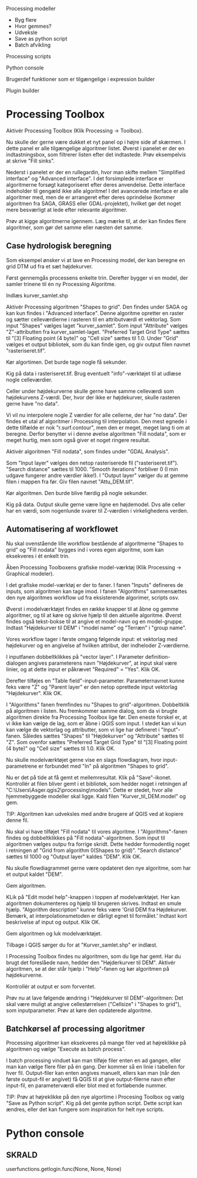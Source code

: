 
Processing modeller
 - Byg flere
 - Hvor gemmes?
 - Udveksle
 - Save as python script
 - Batch afvikling

Processing scripts

Python console

Brugerdef funktioner som er tilgængelige i expression builder

Plugin builder



Processing Toolbox
=============================================
Aktivér Processing Toolbox (Klik Processing -> Toolbox).

Nu skulle der gerne være dukket et nyt panel op i højre side af skærmen. I dette panel er alle tilgængelige algoritmer listet. Øverst i panelet er der en indtastningsbox, som filtrerer listen efter det indtastede. Prøv eksempelvis at skrive "Fill sinks".

Nederst i panelet er der en rullegardin, hvor man skifte mellem "Simplified interface" og "Advanced interface". I det forsimplede interface er algoritmerne forsøgt kategoriseret efter deres anvendelse. Dette interface indeholder til gengæld ikke alle algoritme! I det avancerede interface er alle algoritmer med, men de er arrangeret efter deres oprindelse (kommer algoritmen fra SAGA, GRASS eller GDAL-projektet), hvilket gør det noget mere besværligt at lede efter relevante algoritmer.

Prøv at kigge  algoritmerne igennem. Læg mærke til, at der kan findes flere algoritmer, som gør det samme eller næsten det samme.


Case hydrologisk beregning
---------------------
Som eksempel ønsker vi at lave en Processing model, der kan beregne en grid DTM ud fra et sæt højdekurver.

Først gennemgås processens enkelte trin. Derefter bygger vi en model, der samler trinene til én ny Processing Algoritme.

Indlæs kurver_samlet.shp

Aktivér Processing algoritmen "Shapes to grid". Den findes under SAGA og kan kun findes i "Advanced interface". Denne algoritme opretter en raster og sætter celleværdierne i rasteren til en attributværdi et vektorlag. Som input "Shapes" vælges laget "kurver_samlet". Som input "Attribute" vælges "Z"-attributten fra kurver_samlet-laget. "Preferred Target Grid Type" sættes til "[3] Floating point (4 byte)" og "Cell size" sættes til 1.0. Under "Grid" vælges et output bibliotek, som du kan finde igen, og giv output filen navnet "rasteriseret.tif".

Kør algortimen. Det burde tage nogle få sekunder.

Kig på data i rasteriseret.tif. Brug eventuelt "info"-værktøjet til at udlæse nogle celleværdier.

Celler under højdekurverne skulle gerne have samme celleværdi som højdekurvens Z-værdi. Der, hvor der ikke er højdekurver, skulle rasteren gerne have "no data".

Vi vil nu interpolere nogle Z værdier for alle cellerne, der har "no data". Der findes et utal af algoritmer i Processing til interpolation. Den mest egnede i dette tilfælde er nok "r.surf.contour", men den er meget, meget lang ti om at beregne. Derfor benytter vi i denne øvelse algoritmen "Fill nodata", som er meget hurtig, men som også giver et noget ringere resultat.

Aktivér algoritmen "Fill nodata", som findes under "GDAL Analysis".

Som "Input layer" vælges den netop rasteriserede fil ("rasteriseret.tif"). "Search distance" sættes til 1000. "Smooth iterations" forbliver 0 (I min udgave fungerer andre værdier ikke!). I "Output layer" vælger du at gemme filen i mappen fra før. Giv filen navnet "Attu_DEM.tif".

Kør algoritmen. Den burde blive færdig på nogle sekunder.

Kig på data. Output skulle gerne være ligne en højdemodel. Dvs alle celler har en værdi, som nogenlunde svarer til Z-værdien i virkelighedens verden.

Automatisering af workflowet
------------------------------
Nu skal ovenstående lille workflow bestående af algoritmerne "Shapes to grid" og "Fill nodata" bygges ind i vores egen algoritme, som kan eksekveres i ét enkelt trin.

Åben Processing Toolboxens grafiske model-værktøj (Klik Processing -> Graphical modeler).

I det grafiske model-værktøj er der to faner. I fanen "Inputs" defineres de inputs, som algoritmen kan tage imod. I fanen "Algorithms" sammensættes den nye algoritmes workflow ud fra eksisterende algorimer, scripts osv.

Øverst i modelværktøjet findes en række knapper til at åbne og gemme algoritmer, og til at køre og skrive hjælp til den aktuelle algoritme. Øverst findes også tekst-bokse til at angive et model-navn og en model-gruppe. Indtast "Højdekurver til DEM" i "model name" og "Terræn" i "group name".

Vores workflow tager i første omgang følgende input: et vektorlag med højdekurver og en angivelse af hvilken attribut, der indheloder Z-værdierne.

I inputfanen dobbeltklikkes på "vector layer". I Parameter definition-dialogen angives parameterens navn "Højdekurver", at input skal være linier, og at dette input er påkrævet "Required" = "Yes". Klik OK.

Derefter tilføjes en "Table field"-input-parameter. Parameternavnet kunne feks være "Z" og "Parent layer" er den netop oprettede input vektorlag "Højdekurver". Klik OK.

I "Algorithms" fanen fremfindes nu "Shapes to grid"-algoritmen. Dobbeltklik på algoritmen i listen. Nu fremkommer samme dialog, som da vi brugte algoritmen direkte fra Processing Toolbox lige før. Den eneste forskel er, at vi ikke kan vælge de lag, som er åbne i QGIS som input. I stedet kan vi kun kan vælge de vektorlag og attributter, som vi lige har defineret i "Input"-fanen. Således sættes "Shapes" til "Højdekurver" og "Attribute" sættes til "Z". Som ovenfor sættes "Preferred Target Grid Type" til "[3] Floating point (4 byte)" og "Cell size" sættes til 1.0. Klik OK.

Nu skulle modelværktøjet gerne vise en slags flowdiagram, hvor input-parametrene er forbundet med "In" på algoritmen "Shapes to grid".

Nu er det på tide at få gemt et mellemresultat. Klik på "Save"-ikonet. Kontrollér at filen bliver gemt i et bibliotek, som hedder noget i retningen af "C:\Users\Asger\.qgis2\processing\models\". Dette er stedet, hvor alle hjemmebyggede modeller skal ligge. Kald filen "Kurver_til_DEM.model" og gem.

TIP: Algoritmen kan udveksles med andre brugere af QGIS ved at kopiere denne fil.

Nu skal vi have tilføjet "Fill nodata" til vores algoritme. I "Algorithms"-fanen findes og dobbeltklikkes på "Fill nodata"-algoritmen. Som input til algoritmen vælges outpu fra forrige skridt. Dette hedder formodentlig noget i retningen af "Grid from algorithm 0(Shapes to grid)". "Search distance" sættes til 1000 og "Output layer" kaldes "DEM". Klik OK.

Nu skulle flowdiagrammet gerne være opdateret den nye algoritme, som har et output kaldet "DEM".

Gem algoritmen.

KLik på "Edit model help"-knappen i toppen af modelværktøjet. Her kan algoritmen dokumenteres og hjælp til brugeren skrives. Indtast en smule hjælp. "Algorithm description" kunne feks være 'Grid DEM fra Højdekurver. Bemærk, at interpolationsmetoden er dårligt egnet til formålet.' Indtast kort beskrivelse af input og output. Klik OK.

Gem algoritmen og luk modelværktøjet.

Tilbage i QGIS sørger du for at "Kurver_samlet.shp" er indlæst.

I Processing Toolbox findes nu algoritmen, som du lige har gemt. Har du brugt det foreslåede navn, hedder den "Højderkurver til DEM". Aktivér algoritmen, se at der står hjælp i "Help"-fanen og kør algoritmen på højdekurverne.

Kontrollér at output er som forventet.

Prøv nu at lave følgende ændring i "Højdekurver til DEM"-algoritmen: Det skal være muligt at angive cellestørrelsen ("Cellsize" i "Shapes to grid"), som inputparameter. Prøv at køre den opdaterede algoritme.

Batchkørsel af processing algoritmer
------------------------------------
Processing algoritmer kan eksekveres på mange filer ved at højreklikke på algoritmen og vælge "Execute as batch process".

I batch processing vinduet kan man tilføje filer enten en ad gangen, eller man kan vælge flere filer på én gang. Der kommer så en linie i tabellen for hver fil. Output-filer kan enten angives manuelt, ellers kan man (når den første output-fil er angivet) få QGIS til at give output-filerne navn efter input-fil, en parameterværdi eller blot med et fortløbende nummer.

TIP: Prøv at højreklikke på den nye algortime i Procesing Toolbox og vælg "Save as Python script". Kig på det gemte python script. Dette script kan ændres, eller det kan fungere som inspiration for helt nye scripts. 

Python console
=========================================












SKRALD
----------------------
userfunctions.getlogin.func(None, None, None)